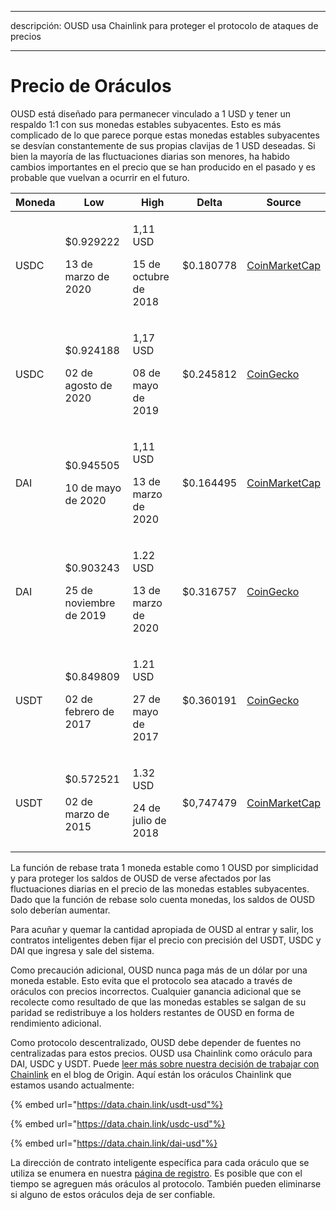 - - -
descripción: OUSD usa Chainlink para proteger el protocolo de ataques de precios
- - -

# Precio de Oráculos

OUSD está diseñado para permanecer vinculado a 1 USD y tener un respaldo 1:1 con sus monedas estables subyacentes. Esto es más complicado de lo que parece porque estas monedas estables subyacentes se desvían constantemente de sus propias clavijas de 1 USD deseadas. Si bien la mayoría de las fluctuaciones diarias son menores, ha habido cambios importantes en el precio que se han producido en el pasado y es probable que vuelvan a ocurrir en el futuro.

| Moneda | **Low**                                              | **High**                                             | **Delta** | **Source**                                                                  |
| ------ | ---------------------------------------------------- | ---------------------------------------------------- | --------- | --------------------------------------------------------------------------- |
| USDC   | <p>$0.929222</p><p>13 de marzo de 2020</p>   | <p>1,11 USD</p><p>15 de octubre de 2018</p>   | $0.180778 | [CoinMarketCap](https://coinmarketcap.com/currencies/usd-coin/)             |
| USDC   | <p>$0.924188</p><p>02 de agosto de 2020</p>   | <p>1,17 USD</p><p>08 de mayo de 2019</p>   | $0.245812 | [CoinGecko](https://www.coingecko.com/en/coins/usd-coin)                    |
| DAI    | <p>$0.945505</p><p>10 de mayo de 2020</p>   | <p>1,11 USD</p><p>13 de marzo de 2020</p> | $0.164495 | [CoinMarketCap](https://coinmarketcap.com/currencies/multi-collateral-dai/) |
| DAI    | <p>$0.903243</p><p>25 de noviembre de 2019</p> | <p>1.22 USD</p><p>13 de marzo de 2020</p> | $0.316757 | [CoinGecko](https://www.coingecko.com/en/coins/dai)                         |
| USDT   | <p>$0.849809</p><p>02 de febrero de 2017</p> | <p>1.21 USD</p><p>27 de mayo de 2017</p> | $0.360191 | [CoinGecko](https://www.coingecko.com/en/coins/tether)                      |
| USDT   | <p>$0.572521</p><p>02 de marzo de 2015</p> | <p>1.32 USD</p><p>24 de julio de 2018</p> | $0,747479 | [CoinMarketCap](https://coinmarketcap.com/currencies/tether/)               |

La función de rebase trata 1 moneda estable como 1 OUSD por simplicidad y para proteger los saldos de OUSD de verse afectados por las fluctuaciones diarias en el precio de las monedas estables subyacentes. Dado que la función de rebase solo cuenta monedas, los saldos de OUSD solo deberían aumentar.

Para acuñar y quemar la cantidad apropiada de OUSD al entrar y salir, los contratos inteligentes deben fijar el precio con precisión del USDT, USDC y DAI que ingresa y sale del sistema.

Como precaución adicional, OUSD nunca paga más de un dólar por una moneda estable. Esto evita que el protocolo sea atacado a través de oráculos con precios incorrectos. Cualquier ganancia adicional que se recolecte como resultado de que las monedas estables se salgan de su paridad se redistribuye a los holders restantes de OUSD en forma de rendimiento adicional.

Como protocolo descentralizado, OUSD debe depender de fuentes no centralizadas para estos precios. OUSD usa Chainlink como oráculo para DAI, USDC y USDT. Puede [leer más sobre nuestra decisión de trabajar con Chainlink](https://blog.originprotocol.com/how-origin-uses-chainlink-oracles-to-secure-ousd-bff5601e840e) en el blog de Origin. Aquí están los oráculos Chainlink que estamos usando actualmente:

{% embed url="https://data.chain.link/usdt-usd"%}

{% embed url="https://data.chain.link/usdc-usd"%}

{% embed url="https://data.chain.link/dai-usd"%}

La dirección de contrato inteligente específica para cada oráculo que se utiliza se enumera en nuestra [página de registro](../smart-contracts/registry.md). Es posible que con el tiempo se agreguen más oráculos al protocolo. También pueden eliminarse si alguno de estos oráculos deja de ser confiable.
